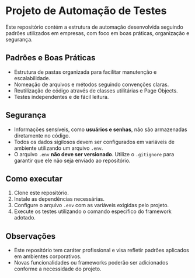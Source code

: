 # Projeto de Automação de Testes

Este repositório contém a estrutura de automação desenvolvida seguindo padrões utilizados em empresas, com foco em boas práticas, organização e segurança.

## Padrões e Boas Práticas

- Estrutura de pastas organizada para facilitar manutenção e escalabilidade.
- Nomeação de arquivos e métodos seguindo convenções claras.
- Reutilização de código através de classes utilitárias e Page Objects.
- Testes independentes e de fácil leitura.

## Segurança

- Informações sensíveis, como **usuários e senhas**, não são armazenadas diretamente no código.
- Todos os dados sigilosos devem ser configurados em variáveis de ambiente utilizando um arquivo `.env`.
- O arquivo `.env` **não deve ser versionado**. Utilize o `.gitignore` para garantir que ele não seja enviado ao repositório.

## Como executar

1. Clone este repositório.
2. Instale as dependências necessárias.
3. Configure o arquivo `.env` com as variáveis exigidas pelo projeto.
4. Execute os testes utilizando o comando específico do framework adotado.

## Observações

- Este repositório tem caráter profissional e visa refletir padrões aplicados em ambientes corporativos.
- Novas funcionalidades ou frameworks poderão ser adicionados conforme a necessidade do projeto.
